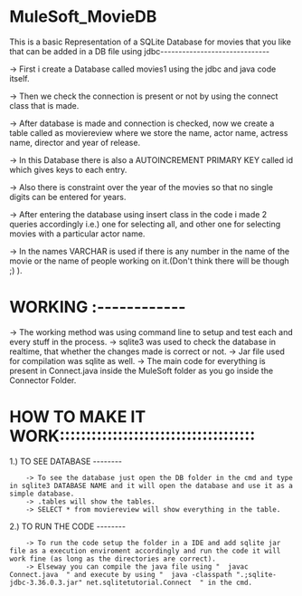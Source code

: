 # MuleSoft_MovieDB







This is a basic Representation of a SQLite Database for movies that you like that can be added in a DB file using jdbc------------------------------


-> First i create a Database called movies1 using the jdbc and java code itself.

-> Then we check the connection is present or not by using the connect class that is made.

-> After database is made and connection is checked, now we create a table called as moviereview where we store the name, actor name, actress name, 
   director and year of release.
   
-> In this Database there is also a AUTOINCREMENT PRIMARY KEY called id which gives keys to each entry.

-> Also there is constraint over the year of the movies so that no single digits can be entered for years.

-> After entering the database using insert class in the code i made 2 queries accordingly i.e.) one for selecting all, 
   and other one for selecting movies with a particular actor name.
   
-> In the names VARCHAR is used if there is any number in the name of the movie or the name of people working on it.(Don't think there will be though ;) ).




# WORKING :------------

-> The working method was using command line to setup and test each and every stuff in the process.
-> sqlite3 was used to check the database in realtime, that whether the changes made is correct or not.
-> Jar file used for compilation was sqlite as well.
-> The main code for everything is present in Connect.java inside the MuleSoft folder as you go inside the Connector Folder.

# HOW TO MAKE IT WORK:::::::::::::::::::::::::::::::::::::

1.) TO SEE DATABASE --------

        -> To see the database just open the DB folder in the cmd and type in sqlite3 DATABASE NAME and it will open the database and use it as a simple database.
        -> .tables will show the tables.
        -> SELECT * from moviereview will show everything in the table.
2.) TO RUN THE CODE --------
        
        -> To run the code setup the folder in a IDE and add sqlite jar file as a execution enviroment accordingly and run the code it will work fine (as long as the directories are correct).
        -> Elseway you can compile the java file using "  javac Connect.java  " and execute by using "  java -classpath ".;sqlite-jdbc-3.36.0.3.jar" net.sqlitetutorial.Connect  " in the cmd.
        
